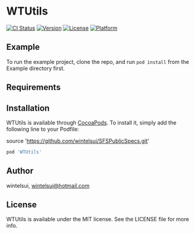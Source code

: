 # WTUtils

[![CI Status](https://img.shields.io/travis/wintelsui/WTUtils.svg?style=flat)](https://travis-ci.org/wintelsui/WTUtils)
[![Version](https://img.shields.io/cocoapods/v/WTUtils.svg?style=flat)](https://cocoapods.org/pods/WTUtils)
[![License](https://img.shields.io/cocoapods/l/WTUtils.svg?style=flat)](https://cocoapods.org/pods/WTUtils)
[![Platform](https://img.shields.io/cocoapods/p/WTUtils.svg?style=flat)](https://cocoapods.org/pods/WTUtils)

## Example

To run the example project, clone the repo, and run `pod install` from the Example directory first.

## Requirements

## Installation

WTUtils is available through [CocoaPods](https://cocoapods.org). To install
it, simply add the following line to your Podfile:

source 'https://github.com/wintelsui/SFSPublicSpecs.git'

```ruby
pod 'WTUtils'
```

## Author

wintelsui, wintelsui@hotmail.com

## License

WTUtils is available under the MIT license. See the LICENSE file for more info.
